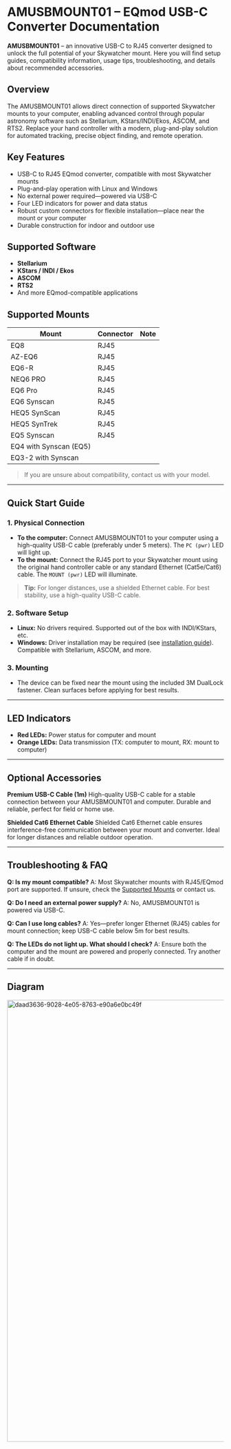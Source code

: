 # AMUSBMOUNT01 – EQmod USB-C Converter Documentation

**AMUSBMOUNT01** – an innovative USB-C to RJ45 converter designed to unlock the full potential of your Skywatcher mount. Here you will find setup guides, compatibility information, usage tips, troubleshooting, and details about recommended accessories.

## Overview

The AMUSBMOUNT01 allows direct connection of supported Skywatcher mounts to your computer, enabling advanced control through popular astronomy software such as Stellarium, KStars/INDI/Ekos, ASCOM, and RTS2. Replace your hand controller with a modern, plug-and-play solution for automated tracking, precise object finding, and remote operation.


## Key Features

* USB-C to RJ45 EQmod converter, compatible with most Skywatcher mounts
* Plug-and-play operation with Linux and Windows
* No external power required—powered via USB-C
* Four LED indicators for power and data status
* Robust custom connectors for flexible installation—place near the mount or your computer
* Durable construction for indoor and outdoor use


## Supported Software

* **Stellarium**
* **KStars / INDI / Ekos**
* **ASCOM**
* **RTS2**
* And more EQmod-compatible applications


## Supported Mounts

| Mount                  | Connector | Note |
| ---------------------- | --------- | ---- |
| EQ8                    | RJ45      |      |
| AZ-EQ6                 | RJ45      |      |
| EQ6-R                  | RJ45      |      |
| NEQ6 PRO               | RJ45      |      |
| EQ6 Pro                | RJ45      |      |
| EQ6 Synscan            | RJ45      |      |
| HEQ5 SynScan           | RJ45      |      |
| HEQ5 SynTrek           | RJ45      |      |
| EQ5 Synscan            | RJ45      |      |
| EQ4 with Synscan (EQ5) |           |      |
| EQ3-2 with Synscan     |           |      |

> If you are unsure about compatibility, contact us with your model.

---

## Quick Start Guide

### 1. Physical Connection

* **To the computer:** Connect AMUSBMOUNT01 to your computer using a high-quality USB-C cable (preferably under 5 meters). The `PC (pwr)` LED will light up.
* **To the mount:** Connect the RJ45 port to your Skywatcher mount using the original hand controller cable or any standard Ethernet (Cat5e/Cat6) cable. The `MOUNT (pwr)` LED will illuminate.

> **Tip:** For longer distances, use a shielded Ethernet cable. For best stability, use a high-quality USB-C cable.

### 2. Software Setup

* **Linux:**
  No drivers required. Supported out of the box with INDI/KStars, etc.
* **Windows:**
  Driver installation may be required (see [installation guide](#driver-installation)). Compatible with Stellarium, ASCOM, and more.

### 3. Mounting

* The device can be fixed near the mount using the included 3M DualLock fastener. Clean surfaces before applying for best results.

---

## LED Indicators

* **Red LEDs:** Power status for computer and mount
* **Orange LEDs:** Data transmission (TX: computer to mount, RX: mount to computer)

---

## Optional Accessories

**Premium USB-C Cable (1m)**
High-quality USB-C cable for a stable connection between your AMUSBMOUNT01 and computer. Durable and reliable, perfect for field or home use.

**Shielded Cat6 Ethernet Cable**
Shielded Cat6 Ethernet cable ensures interference-free communication between your mount and converter. Ideal for longer distances and reliable outdoor operation.

---

## Troubleshooting & FAQ

**Q: Is my mount compatible?**
A: Most Skywatcher mounts with RJ45/EQmod port are supported. If unsure, check the [Supported Mounts](#supported-mounts) or contact us.

**Q: Do I need an external power supply?**
A: No, AMUSBMOUNT01 is powered via USB-C.

**Q: Can I use long cables?**
A: Yes—prefer longer Ethernet (RJ45) cables for mount connection; keep USB-C cable below 5m for best results.

**Q: The LEDs do not light up. What should I check?**
A: Ensure both the computer and the mount are powered and properly connected. Try another cable if in doubt.

---

## Diagram

<img width="1536" height="1024" alt="daad3636-9028-4e05-8763-e90a6e0bc49f" src="https://github.com/user-attachments/assets/78934c82-ed37-4d24-ba70-4194e6f1002f" />
